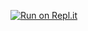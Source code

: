 [![Run on Repl.it](https://repl.it/badge/github/StelyoRaiders/us-bot)](https://repl.it/github/StelyoRaiders/us-bot)
